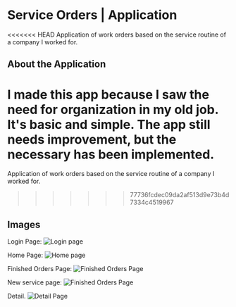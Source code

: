 # Service Orders | Application
<<<<<<< HEAD
Application of work orders based on the service routine of a company I worked for.

## About the Application
I made this app because I saw the need for organization in my old job. It's basic and simple.
The app still needs improvement, but the necessary has been implemented.
=======

Application of work orders based on the service routine of a company I worked for.
>>>>>>> 77736fcdec09da2af513d9e73b4d7334c4519967

## Images
Login Page:
![Login page](/assets/img/login_page.png)

Home Page:
![Home page](/assets/img/home_page.png)

Finished Orders Page:
![Finished Orders Page](/assets/img/finish_orders_page.png)

New service page: 
![Finished Orders Page](/assets/img/new_orders_page.png)

Detail.
![Detail Page](/assets/img/datail_page.png)
